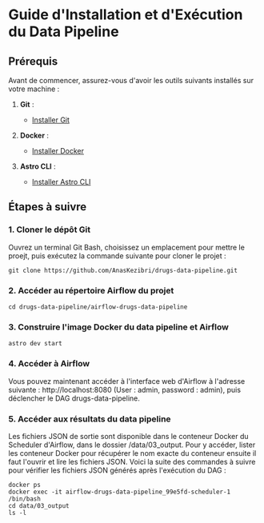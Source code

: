 # Guide d'Installation et d'Exécution du Data Pipeline

## Prérequis

Avant de commencer, assurez-vous d'avoir les outils suivants installés sur votre machine :

1. **Git** :
   - [Installer Git](https://git-scm.com/book/en/v2/Getting-Started-Installing-Git)
   
2. **Docker** :
   - [Installer Docker](https://docs.docker.com/get-docker/)

3. **Astro CLI** :
   - [Installer Astro CLI](https://www.astronomer.io/docs/astro/cli/install-cli)

## Étapes à suivre

### 1. Cloner le dépôt Git
Ouvrez un terminal Git Bash, choisissez un emplacement pour mettre le proejt, puis exécutez la commande suivante pour cloner le projet :
```
git clone https://github.com/AnasKezibri/drugs-data-pipeline.git
```

### 2. Accéder au répertoire Airflow du projet
```
cd drugs-data-pipeline/airflow-drugs-data-pipeline
```

### 3. Construire l'image Docker du data pipeline et Airflow
```
astro dev start
```

### 4. Accéder à Airflow
Vous pouvez maintenant accéder à l'interface web d'Airflow à l'adresse suivante : http://localhost:8080 (User : admin, password : admin), puis déclencher le DAG drugs-data-pipeline.

### 5. Accéder aux résultats du data pipeline
Les fichiers JSON de sortie sont disponible dans le conteneur Docker du Scheduler d'Airflow, dans le dossier /data/03_output.
Pour y accéder, lister les conteneur Docker pour récupérer le nom exacte du conteneur ensuite il faut l'ouvrir et lire les fichiers JSON.
Voici la suite des commandes à suivre pour vérifier les fichiers JSON générés après l'exécution du DAG :
```
docker ps
docker exec -it airflow-drugs-data-pipeline_99e5fd-scheduler-1 /bin/bash
cd data/03_output
ls -l
```






